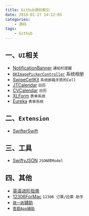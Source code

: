 ```yaml
---
title: Github源码索引
date: 2018-01-27 14:12:05
categories:
    - 源码
tags: 
    - Github
---
```

## 一、`UI`相关
* [NotificationBanner](https://github.com/Daltron/NotificationBanner) `通知栏提醒`
* [`DKImagePickerController`](https://github.com/zhangao0086/DKImagePickerController) 系统相册
* [SwipeCellKit](https://github.com/SwipeCellKit/SwipeCellKit) `系统邮箱手势的Cell`
* [JTCalendar](https://github.com/jonathantribouharet/JTCalendar) `日历`
* [CVCalendar](https://github.com/CVCalendar/CVCalendar) `日历`
* [XLForm](https://github.com/xmartlabs/XLForm) `表单系统`
* [Eureka](https://github.com/xmartlabs/Eureka) `表单系统`
## 二、`Extension`
* [SwifterSwift](https://github.com/SwifterSwift/SwifterSwift)
## 三、工具
* [SwiftyJSON](https://github.com/SwiftyJSON/SwiftyJSON) `JSON转Model`
## 四、其他
* [英语进阶指南](https://github.com/byoungd/English-level-up-tips-for-Chinese)
* [12306ForMac](https://github.com/fancymax/12306ForMac) `12306 订票/捡票 助手`
* [`跳一跳`辅助](https://github.com/wangshub/wechat_jump_game)
* [`答题App辅助`](https://github.com/rrdssfgcs/wenda-helper)